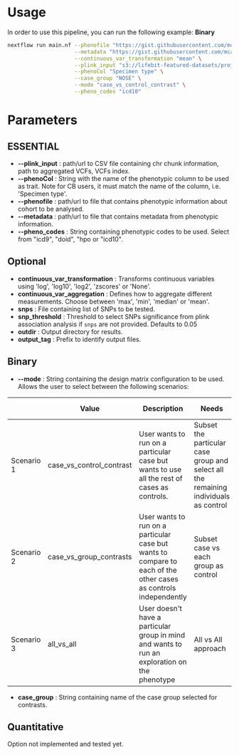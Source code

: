 # Usage

In order to use this pipeline, you can run the following example:
**Binary**
```bash
nextflow run main.nf --phenofile "https://gist.githubusercontent.com/mcamarad/e98cdd5e69413fb6189ed70405c43ef4/raw/76420a552c7f3bae7619fc2d56605ad06165ea84/cohort_data_phenos_phewas.csv" \
                     --metadata "https://gist.githubusercontent.com/mcamarad/e98cdd5e69413fb6189ed70405c43ef4/raw/d602bec4b31d5d75f74f1dbb408bd392db57bdb6/metadata.csv" \
                     --continuous_var_transformation "mean" \
                     --plink_input "s3://lifebit-featured-datasets/projects/gel/gel-gwas/testdata/sampleA.{bed,bim,fam}" \
                     --phenoCol "Specimen type" \
                     --case_group "NOSE" \
                     --mode "case_vs_control_contrast" \
                     --pheno_codes "icd10"
```

# Parameters

## **ESSENTIAL**

- **--plink_input** : path/url to CSV file containing chr chunk information, path to aggregated VCFs, VCFs index.
- **--phenoCol** : String with the name of the phenotypic column to be used as trait. Note for CB users, it must match the name of the column, i.e. 'Specimen type'.
- **--phenofile** : path/url to file that contains phenotypic information about cohort to be analysed.
- **--metadata** : path/url to file that contains metadata from phenotypic information.
- **--pheno_codes** : String containing phenotypic codes to be used. Select from "icd9", "doid", "hpo or "icd10".

## **Optional**

- **continuous_var_transformation** : Transforms continuous variables using 'log', 'log10', 'log2', 'zscores' or 'None'.
- **continuous_var_aggregation** : Defines how to aggregate different measurements. Choose between 'max', 'min', 'median' or 'mean'.
- **snps** : File containing list of SNPs to be tested.
- **snp_threshold** : Threshold to select SNPs significance from plink association analysis if `snps` are not provided. Defaults to 0.05
- **outdir** : Output directory for results.
- **output_tag** : Prefix to identify output files.

## **Binary**
- **--mode** : String containing the design matrix configuration to be used. Allows the user to select between the following scenarios:

|| Value | Description | Needs | Added value |
|--|--|--|--|--|
| Scenario 1 | case_vs_control_contrast | User wants to run on a particular case but wants to use all the rest of cases as controls. | Subset the particular case group and select all the remaining individuals as control | Find significant associations exclusive to the case group you are interested |
| Scenario 2 | case_vs_group_contrasts | User wants to run on a particular case but wants to compare to each of the other cases as controls independently | Subset case vs each group as control | Find associations that are different to an specific group |
| Scenario 3 | all_vs_all | User doesn't have a particular group in mind and wants to run an exploration on the phenotype | All vs All approach | Allows for exploration or assumptions free analysis |

- **case_group** : String containing name of the case group selected for contrasts.

## **Quantitative**

Option not implemented and tested yet.
